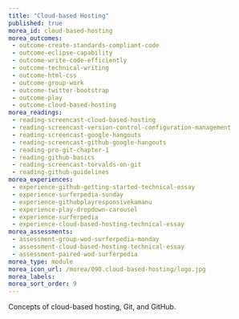 ```yaml
---
title: "Cloud-based Hosting"
published: true
morea_id: cloud-based-hosting
morea_outcomes:
 - outcome-create-standards-compliant-code
 - outcome-eclipse-capability
 - outcome-write-code-efficiently
 - outcome-technical-writing
 - outcome-html-css
 - outcome-group-work
 - outcome-twitter-bootstrap
 - outcome-play
 - outcome-cloud-based-hosting
morea_readings:
 - reading-screencast-cloud-based-hosting
 - reading-screencast-version-control-configuration-management
 - reading-screencast-google-hangouts
 - reading-screencast-github-google-hangouts
 - reading-pro-git-chapter-1
 - reading-github-basics
 - reading-screencast-torvalds-on-git
 - reading-github-guidelines
morea_experiences:
 - experience-github-getting-started-technical-essay
 - experience-surferpedia-sunday
 - experience-githubplayresponsivekamanu
 - experience-play-dropdown-carousel
 - experience-surferpedia
 - experience-cloud-based-hosting-technical-essay
morea_assessments:
 - assessment-group-wod-surferpedia-monday
 - assessment-cloud-based-hosting-technical-essay
 - assessment-paired-wod-surferpedia
morea_type: module
morea_icon_url: /morea/090.cloud-based-hosting/logo.jpg
morea_labels:
morea_sort_order: 9
---
```


Concepts of cloud-based hosting, Git, and GitHub.



